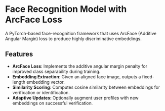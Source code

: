 # Face Recognition Model with ArcFace Loss

A PyTorch-based face-recognition framework that uses ArcFace (Additive Angular Margin) loss to produce highly discriminative embeddings.

## Features

- **ArcFace Loss**: Implements the additive angular margin penalty for improved class separability during training.  
- **Embedding Extraction**: Given an aligned face image, outputs a fixed-length embedding vector.  
- **Similarity Scoring**: Computes cosine similarity between embeddings for verification or identification.  
- **Adaptive Updates**: Optionally augment user profiles with new embeddings on successful verification.  

